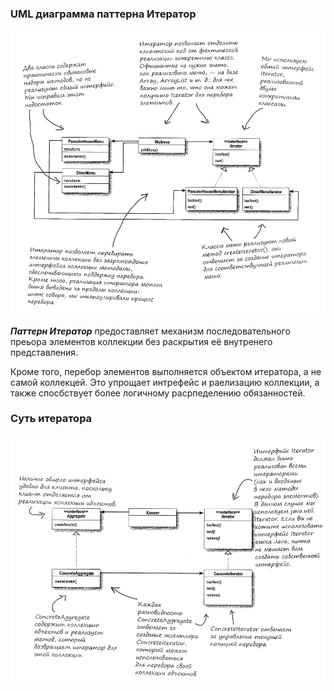 ### UML диаграмма паттерна Итератор

![UML паттерна Комманда](https://github.com/Dzhonson64/DesignPatterns/blob/master/imgReadme/umlterator.png)

***Паттерн Итератор*** предоставляет механизм последовательного преьора элементов коллекции без раскрытия её внутренего представления.

Кроме того, перебор элементов выполняется объектом итератора, а не самой коллекцей. Это упрощает интрефейс и раелизацию коллекции, а также спосбствует более логичному расрпеделению обязанностей.

### Суть итератора

![схемам работы итератора](https://github.com/Dzhonson64/DesignPatterns/blob/master/imgReadme/Iterator2.png)